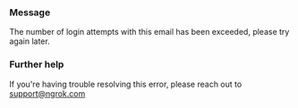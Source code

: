 
### Message
The number of login attempts with this email has been exceeded, please try again later.

### Further help
If you're having trouble resolving this error, please reach out to [support@ngrok.com](mailto:support@ngrok.com?subject=Help%20with%20ERR_NGROK_1227)


